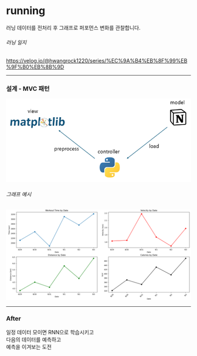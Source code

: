 # running
러닝 데이터를 전처리 후 그래프로 퍼포먼스 변화를 관찰합니다.

###### 러닝 일지
https://velog.io/@hwangrock1220/series/%EC%9A%B4%EB%8F%99%EB%9F%B0%EB%8B%9D

---

### 설계 - MVC 패턴
![](./presentation/design.png)

###### 그래프 예시
<img src="./presentation/example.png" width="900">

---

### After
일정 데이터 모이면 RNN으로 학습시키고  
다음의 데이터를 예측하고  
예측을 이겨보는 도전  
